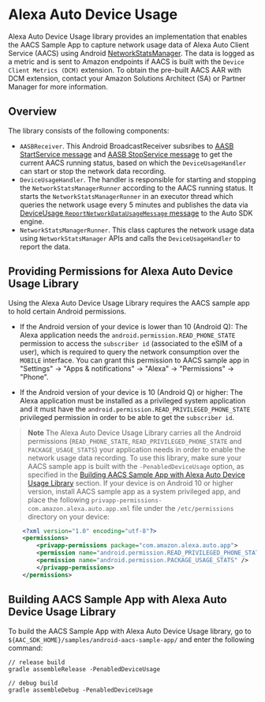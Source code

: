 # Alexa Auto Device Usage
Alexa Auto Device Usage library provides an implementation that enables the AACS Sample App to capture network usage data of Alexa Auto Client Service (AACS) using Android [NetworkStatsManager](https://developer.android.com/reference/android/app/usage/NetworkStatsManager). The data is logged as a metric and is sent to Amazon endpoints if AACS is built with the `Device Client Metrics (DCM)` extension. To obtain the pre-built AACS AAR with DCM extension, contact your Amazon Solutions Architect (SA) or Partner Manager for more information.

## Overview
The library consists of the following components:

*  `AASBReceiver`. This Android BroadcastReceiver subsribes to [AASB StartService message](https://alexa.github.io/alexa-auto-sdk/docs/aasb/aasb/AASB/index.html#startservice) and [AASB StopService message](https://alexa.github.io/alexa-auto-sdk/docs/aasb/aasb/AASB/index.html#stopservice) to get the current AACS running status, based on which the `DeviceUsageHandler` can start or stop the network data recording.
*  `DeviceUsageHandler`. The handler is responsible for starting and stopping the `NetworkStatsManagerRunner` according to the AACS running status. It starts the `NetworkStatsManagerRunner` in an executor thread which queries the network usage every 5 minutes and publishes the data via [DeviceUsage `ReportNetworkDataUsageMessage` message](https://alexa.github.io/alexa-auto-sdk/docs/aasb/core/DeviceUsage/index.html#reportnetworkdatausage) to the Auto SDK engine.
*  `NetworkStatsManagerRunner`. This class captures the network usage data using `NetworkStatsManager` APIs and calls the `DeviceUsageHandler` to report the data.

## Providing Permissions for Alexa Auto Device Usage Library
Using the Alexa Auto Device Usage Library requires the AACS sample app to hold certain Android permissions.

*  If the Android version of your device is lower than 10 (Android Q): The Alexa application needs the `android.permission.READ_PHONE_STATE` permission to access the `subscriber id` (associated to the eSIM of a user), which is required to query the network consumption over the `MOBILE` interface. You can grant this permission to AACS sample app in "Settings" -> "Apps & notifications" -> "Alexa" -> "Permissions" -> "Phone".

*  If the Android version of your device is 10 (Android Q) or higher: The Alexa application must be installed as a privileged system application and it must have the `android.permission.READ_PRIVILEGED_PHONE_STATE` privileged permission in order to be able to get the `subscriber id`.

> **Note** The Alexa Auto Device Usage Library carries all the Android permissions (`READ_PHONE_STATE`, `READ_PRIVILEGED_PHONE_STATE` and `PACKAGE_USAGE_STATS`) your application needs in order to enable the network usage data recording. To use this library, make sure your AACS sample app is built with the `-PenabledDeviceUsage` option, as specified in the [Building AACS Sample App with Alexa Auto Device Usage Library](./README.md#building-aacs-sample-app-with-alexa-auto-device-usage-library) section. If your device is on Android 10 or higher version, install AACS sample app as a system privileged app, and place the following `privapp-permissions-com.amazon.alexa.auto.app.xml` file under the `/etc/permissions` directory on your device:

```xml
    <?xml version="1.0" encoding="utf-8"?>
    <permissions>
	    <privapp-permissions package="com.amazon.alexa.auto.app">
        <permission name="android.permission.READ_PRIVILEGED_PHONE_STATE" />
        <permission name="android.permission.PACKAGE_USAGE_STATS" />
        </privapp-permissions>
    </permissions>
```

## Building AACS Sample App with Alexa Auto Device Usage Library
To build the AACS Sample App with Alexa Auto Device Usage library, go to `${AAC_SDK_HOME}/samples/android-aacs-sample-app/` and enter the following command:

```shell
// release build
gradle assembleRelease -PenabledDeviceUsage

// debug build
gradle assembleDebug -PenabledDeviceUsage
```
